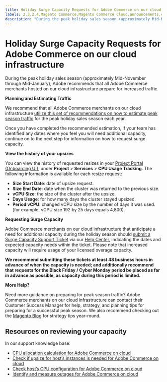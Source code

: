 ```yaml
---
title: Holiday Surge Capacity Requests for Adobe Commerce on our cloud infrastructure
labels: 2.3,2.4,Magento Commerce,Magento Commerce Cloud,announcements,capacity,infrastructure,performance,request,Adobe Commerce,cloud infrastructure,Black Friday,Cyber Monday
description: "During the peak holiday sales season (approximately Mid-November through Mid-January), Adobe recommends that all Adobe Commerce merchants hosted on our cloud infrastructure prepare for increased traffic."
---
```


# Holiday Surge Capacity Requests for Adobe Commerce on our cloud infrastructure

During the peak holiday sales season (approximately Mid-November through Mid-January), Adobe recommends that all Adobe Commerce merchants hosted on our cloud infrastructure prepare for increased traffic.

 **Planning and Estimating Traffic**

We recommend that all Adobe Commerce merchants on our cloud infrastructure [utilize this set of recommendations on how to estimate peak season traffic](https://magento.com/blog/best-practices/five-ps-peak-season-performance-guide-preparing-your-infrastructure-high) for the peak holiday sales season each year.

Once you have completed the recommended estimation, if your team has identified any dates where you feel you will need additional capacity, continue on to the next step for information on how to request surge capacity.

**View the history of your upsizes**

You can view the history of requested resizes in your [Project Portal (Onboarding UI)](https://devdocs.magento.com/cloud/onboarding/onboarding-tasks.html), under **Project** > **Services** > **CPU Usage Tracking**.
The following information is available for each resize request:

* **Size Start Date**: date of upsize request.
* **Size End Date**: date when the cluster was returned to the previous size.
* **vCPU Size**: the size of the cluster after the upsize.
* **Days Usage**: for how many days the cluster stayed upsized.
* **Period vCPU**: changed vCPU size by the number of days it was used. (for example, vCPU size 192 by 25 days equals 4,800).

 **Requesting Surge Capacity**

Adobe Commerce merchants on our cloud infrastructure that anticipate a need for additional capacity during the holiday season should [submit a Surge Capacity Support Ticket](https://support.magento.com/hc/en-us/articles/360041138511-How-to-request-temporary-additional-cloud-capacity-for-Magento-Commerce-Cloud) via our [Help Center](https://support.magento.com/hc/en-us), indicating the dates and expected capacity needs within the ticket. Please note that increased capacity will require usage of your licensed overage capacity.

**We recommend submitting these tickets at least 48 business hours in advance of when the capacity is needed; and additionally recommend that requests for the Black Friday / Cyber Monday period be placed as far in advance as possible, as capacity during this period is limited.**


 **More Help?**

Need more guidance on preparing for peak season traffic? Adobe Commerce merchants on our cloud infrastructure can contact their Customer Success Manager for help, strategy, and planning tips for preparing for a successful peak season. We also recommend checking out the [Magento Blog](https://magento.com/blog) for strategy tips year-round.

## Resources on reviewing your capacity

In our support knowledge base:

* [CPU allocation calculation for Adobe Commerce on cloud](https://support.magento.com/hc/en-us/articles/360058551232)
* [Check if upsize for host’s instances is needed for Adobe Commerce on cloud](https://support.magento.com/hc/en-us/articles/360058506772)
* [Check host’s CPU configuration for Adobe Commerce on cloud](https://support.magento.com/hc/en-us/articles/360058507012O)
* [Identify and measure outages for Adobe Commerce on cloud](https://support.magento.com/hc/en-us/articles/4409500578957) 